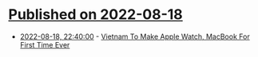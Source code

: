 # [Published on 2022-08-18](index.md)

* [2022-08-18, 22:40:00](https://apple.slashdot.org/story/22/08/18/1956251/vietnam-to-make-apple-watch-macbook-for-first-time-ever?utm_source=rss1.0mainlinkanon&utm_medium=feed) - [Vietnam To Make Apple Watch, MacBook For First Time Ever](https://apple.slashdot.org/story/22/08/18/1956251/vietnam-to-make-apple-watch-macbook-for-first-time-ever?utm_source=rss1.0mainlinkanon&utm_medium=feed)
